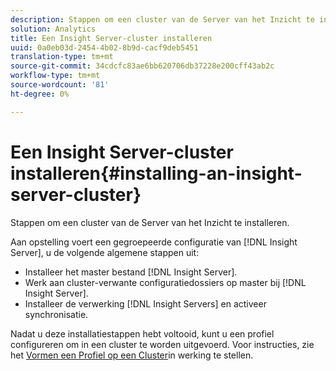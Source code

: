 ```yaml
---
description: Stappen om een cluster van de Server van het Inzicht te installeren.
solution: Analytics
title: Een Insight Server-cluster installeren
uuid: 0a0eb03d-2454-4b02-8b9d-cacf9deb5451
translation-type: tm+mt
source-git-commit: 34cdcfc83ae6bb620706db37228e200cff43ab2c
workflow-type: tm+mt
source-wordcount: '81'
ht-degree: 0%

---
```



# Een Insight Server-cluster installeren{#installing-an-insight-server-cluster}

Stappen om een cluster van de Server van het Inzicht te installeren.

Aan opstelling voert een gegroepeerde configuratie van [!DNL Insight Server], u de volgende algemene stappen uit:

* Installeer het master bestand [!DNL Insight Server].
* Werk aan cluster-verwante configuratiedossiers op master bij [!DNL Insight Server].
* Installeer de verwerking [!DNL Insight Servers] en activeer synchronisatie.

Nadat u deze installatiestappen hebt voltooid, kunt u een profiel configureren om in een cluster te worden uitgevoerd. Voor instructies, zie het [Vormen een Profiel op een Cluster](../../../../../home/c-inst-svr/c-install-ins-svr/c-ins-svr-clstrs/c-inst-ins-svr-clstr/c-inst-proc-clstr/c-config-prof-run-clstr.md#concept-c0e68e67c4784bc5af8db61013ca96a3)in werking te stellen.
